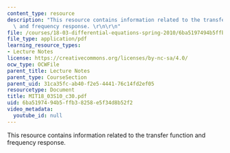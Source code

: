 ```yaml
---
content_type: resource
description: "This resource contains information related to the transfer function\
  \ and frequency response. \r\n\r\n"
file: /courses/18-03-differential-equations-spring-2010/6ba5197494b5ffb38258e5f34d8b52f2_MIT18_03S10_c30.pdf
file_type: application/pdf
learning_resource_types:
- Lecture Notes
license: https://creativecommons.org/licenses/by-nc-sa/4.0/
ocw_type: OCWFile
parent_title: Lecture Notes
parent_type: CourseSection
parent_uid: 31ca35fc-ab40-f2e5-4441-76c14fd2ef05
resourcetype: Document
title: MIT18_03S10_c30.pdf
uid: 6ba51974-94b5-ffb3-8258-e5f34d8b52f2
video_metadata:
  youtube_id: null
---
```

This resource contains information related to the transfer function and frequency response. 

